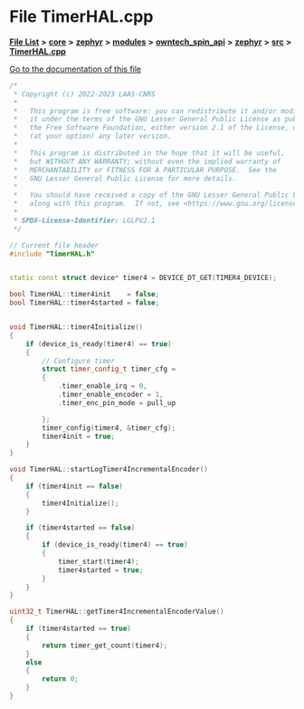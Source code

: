 

# File TimerHAL.cpp

[**File List**](files.md) **>** [**core**](dir_771164b9325b04f1442f7a3ffa8ecb89.md) **>** [**zephyr**](dir_09002e7ce91f09aeb040dfd1861a47f4.md) **>** [**modules**](dir_6d0fb8ab814c517e7f155fb837e32f72.md) **>** [**owntech\_spin\_api**](dir_87330bcbf7fe698536ea5946c1b90585.md) **>** [**zephyr**](dir_83abe2f3de580445b50d57f614c989e1.md) **>** [**src**](dir_b0a9bfd1c37d418dc07d30cb79a776da.md) **>** [**TimerHAL.cpp**](TimerHAL_8cpp.md)

[Go to the documentation of this file](TimerHAL_8cpp.md)


```C++
/*
 * Copyright (c) 2022-2023 LAAS-CNRS
 *
 *   This program is free software: you can redistribute it and/or modify
 *   it under the terms of the GNU Lesser General Public License as published by
 *   the Free Software Foundation, either version 2.1 of the License, or
 *   (at your option) any later version.
 *
 *   This program is distributed in the hope that it will be useful,
 *   but WITHOUT ANY WARRANTY; without even the implied warranty of
 *   MERCHANTABILITY or FITNESS FOR A PARTICULAR PURPOSE.  See the
 *   GNU Lesser General Public License for more details.
 *
 *   You should have received a copy of the GNU Lesser General Public License
 *   along with this program.  If not, see <https://www.gnu.org/licenses/>.
 *
 * SPDX-License-Identifier: LGLPV2.1
 */

// Current file header
#include "TimerHAL.h"


static const struct device* timer4 = DEVICE_DT_GET(TIMER4_DEVICE);

bool TimerHAL::timer4init    = false;
bool TimerHAL::timer4started = false;


void TimerHAL::timer4Initialize()
{
    if (device_is_ready(timer4) == true)
    {
        // Configure timer
        struct timer_config_t timer_cfg =
        {
            .timer_enable_irq = 0,
            .timer_enable_encoder = 1,
            .timer_enc_pin_mode = pull_up

        };
        timer_config(timer4, &timer_cfg);
        timer4init = true;
    }
}

void TimerHAL::startLogTimer4IncrementalEncoder()
{
    if (timer4init == false)
    {
        timer4Initialize();
    }

    if (timer4started == false)
    {
        if (device_is_ready(timer4) == true)
        {
            timer_start(timer4);
            timer4started = true;
        }
    }
}

uint32_t TimerHAL::getTimer4IncrementalEncoderValue()
{
    if (timer4started == true)
    {
        return timer_get_count(timer4);
    }
    else
    {
        return 0;
    }
}
```


